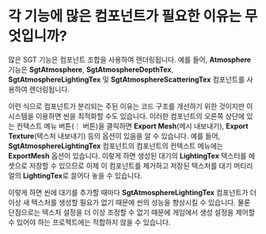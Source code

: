 # 각 기능에 많은 컴포넌트가 필요한 이유는 무엇입니까?

많은 SGT 기능은 컴포넌트 조합을 사용하여 렌더링됩니다. 예를 들어, **Atmosphere** 기능은 **SgtAtmosphere**, **SgtAtmosphereDepthTex**, **SgtAtmosphereLightingTex** 및 **SgtAtmosphereScatteringTex** 컴포넌트를 사용하여 렌더링됩니다.

이런 식으로 컴포넌트가 분리되는 주된 이유는 코드 구조를 개선하기 위한 것이지만 이 시스템을 이용하면 씬을 최적화할 수도 있습니다. 이러한 컴포넌트의 오른쪽 상단에 있는 컨텍스트 메뉴 버튼(⋮ 버튼)을 클릭하면 **Export Mesh**(메시 내보내기), **Export Texture**(텍스처 내보내기) 등의 옵션이 있음을 알 수 있습니다. 예를 들어, **SgtAtmosphereLightingTex** 컴포넌트의 컴포넌트의 컨텍스트 메뉴에는 **ExportMesh** 옵션이 있습니다. 이렇게 하면 생성된 대기의 **LightingTex** 텍스터를 에셋으로 저장할 수 있으므로 이제 이 컴포넌트를 제거하고 저장된 텍스처를 대기 머티리얼의 **LightingTex**로 끌어다 놓을 수 있습니다.

이렇게 하면 씬에 대기를 추가할 때마다 **SgtAtmosphereLightingTex** 컴포넌트가 더 이상 새 텍스처를 생성할 필요가 없기 때문에 씬의 성능을 향상시킬 수 있습니다. 물론 단점으로는 텍스처 설정을 더 이상 조정할 수 없기 때문에 게임에서 생성 설정을 제어할 수 있어야 하는 프로젝트에는 적합하지 않을 수 있습니다.